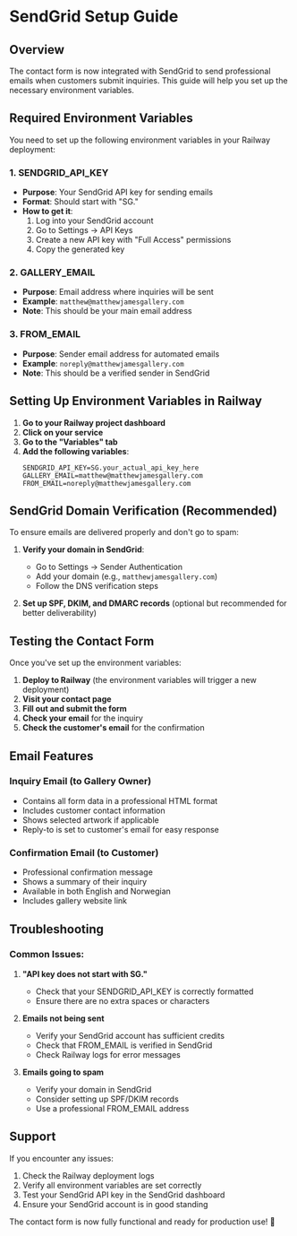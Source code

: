 # SendGrid Setup Guide

## Overview
The contact form is now integrated with SendGrid to send professional emails when customers submit inquiries. This guide will help you set up the necessary environment variables.

## Required Environment Variables

You need to set up the following environment variables in your Railway deployment:

### 1. SENDGRID_API_KEY
- **Purpose**: Your SendGrid API key for sending emails
- **Format**: Should start with "SG."
- **How to get it**:
  1. Log into your SendGrid account
  2. Go to Settings → API Keys
  3. Create a new API key with "Full Access" permissions
  4. Copy the generated key

### 2. GALLERY_EMAIL
- **Purpose**: Email address where inquiries will be sent
- **Example**: `matthew@matthewjamesgallery.com`
- **Note**: This should be your main email address

### 3. FROM_EMAIL
- **Purpose**: Sender email address for automated emails
- **Example**: `noreply@matthewjamesgallery.com`
- **Note**: This should be a verified sender in SendGrid

## Setting Up Environment Variables in Railway

1. **Go to your Railway project dashboard**
2. **Click on your service**
3. **Go to the "Variables" tab**
4. **Add the following variables**:
   ```
   SENDGRID_API_KEY=SG.your_actual_api_key_here
   GALLERY_EMAIL=matthew@matthewjamesgallery.com
   FROM_EMAIL=noreply@matthewjamesgallery.com
   ```

## SendGrid Domain Verification (Recommended)

To ensure emails are delivered properly and don't go to spam:

1. **Verify your domain in SendGrid**:
   - Go to Settings → Sender Authentication
   - Add your domain (e.g., `matthewjamesgallery.com`)
   - Follow the DNS verification steps

2. **Set up SPF, DKIM, and DMARC records** (optional but recommended for better deliverability)

## Testing the Contact Form

Once you've set up the environment variables:

1. **Deploy to Railway** (the environment variables will trigger a new deployment)
2. **Visit your contact page**
3. **Fill out and submit the form**
4. **Check your email** for the inquiry
5. **Check the customer's email** for the confirmation

## Email Features

### Inquiry Email (to Gallery Owner)
- Contains all form data in a professional HTML format
- Includes customer contact information
- Shows selected artwork if applicable
- Reply-to is set to customer's email for easy response

### Confirmation Email (to Customer)
- Professional confirmation message
- Shows a summary of their inquiry
- Available in both English and Norwegian
- Includes gallery website link

## Troubleshooting

### Common Issues:

1. **"API key does not start with SG."**
   - Check that your SENDGRID_API_KEY is correctly formatted
   - Ensure there are no extra spaces or characters

2. **Emails not being sent**
   - Verify your SendGrid account has sufficient credits
   - Check that FROM_EMAIL is verified in SendGrid
   - Check Railway logs for error messages

3. **Emails going to spam**
   - Verify your domain in SendGrid
   - Consider setting up SPF/DKIM records
   - Use a professional FROM_EMAIL address

## Support

If you encounter any issues:
1. Check the Railway deployment logs
2. Verify all environment variables are set correctly
3. Test your SendGrid API key in the SendGrid dashboard
4. Ensure your SendGrid account is in good standing

The contact form is now fully functional and ready for production use! 🎉

